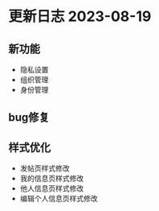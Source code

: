# 更新日志 2023-08-19

## 新功能

- 隐私设置
- 组织管理
- 身份管理

## bug修复

## 样式优化

- 发帖页样式修改
- 我的信息页样式修改
- 他人信息页样式修改
- 编辑个人信息页样式修改
